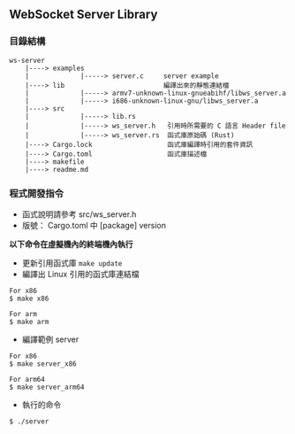 ## WebSocket Server Library

### 目錄結構

```
ws-server
    |----> examples
    |             |-----> server.c     server example
    |----> lib                         編譯出來的靜態連結檔
    |             |-----> armv7-unknown-linux-gnueabihf/libws_server.a
    |             |-----> i686-unknown-linux-gnu/libws_server.a
    |----> src
    |             |-----> lib.rs
    |             |-----> ws_server.h   引用時所需要的 C 語言 Header file
    |             |-----> ws_server.rs  函式庫原始碼 (Rust)
    |----> Cargo.lock                   函式庫編譯時引用的套件資訊
    |----> Cargo.toml                   函式庫描述檔
    |----> makefile
    |----> readme.md
```

### 程式開發指令

* 函式說明請參考 src/ws_server.h
* 版號： Cargo.toml 中 [package] version 

**以下命令在虛擬機內的終端機內執行**

* 更新引用函式庫 `make update`
* 編譯出 Linux 引用的函式庫連結檔 

```
For x86 
$ make x86

For arm
$ make arm
```
* 編譯範例 server

```
For x86 
$ make server_x86

For arm64
$ make server_arm64

```

* 執行的命令
```
$ ./server
```
